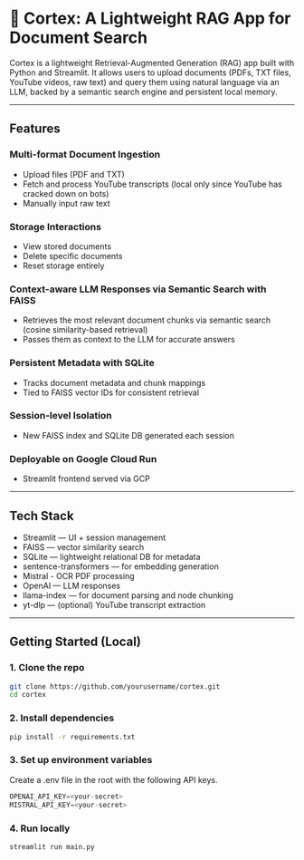 # 🧠 Cortex: A Lightweight RAG App for Document Search
Cortex is a lightweight Retrieval-Augmented Generation (RAG) app built with Python and Streamlit. It allows users to upload documents (PDFs, TXT files, YouTube videos, raw text) and query them using natural language via an LLM, backed by a semantic search engine and persistent local memory.

---

## Features
### Multi-format Document Ingestion
- Upload files (PDF and TXT)
- Fetch and process YouTube transcripts (local only since YouTube has cracked down on bots)
- Manually input raw text

### Storage Interactions
- View stored documents
- Delete specific documents
- Reset storage entirely 

### Context-aware LLM Responses via Semantic Search with FAISS
- Retrieves the most relevant document chunks via semantic search (cosine similarity-based retrieval)
- Passes them as context to the LLM for accurate answers

### Persistent Metadata with SQLite
- Tracks document metadata and chunk mappings
- Tied to FAISS vector IDs for consistent retrieval

### Session-level Isolation
- New FAISS index and SQLite DB generated each session

### Deployable on Google Cloud Run
- Streamlit frontend served via GCP

---

## Tech Stack
- Streamlit — UI + session management
- FAISS — vector similarity search
- SQLite — lightweight relational DB for metadata
- sentence-transformers — for embedding generation
- Mistral - OCR PDF processing
- OpenAI — LLM responses
- llama-index — for document parsing and node chunking
- yt-dlp — (optional) YouTube transcript extraction

---

## Getting Started (Local)

### 1. Clone the repo
```bash
git clone https://github.com/yourusername/cortex.git
cd cortex
```

### 2. Install dependencies
```bash
pip install -r requirements.txt
```

### 3. Set up environment variables
Create a .env file in the root with the following API keys.
```python
OPENAI_API_KEY=<your-secret>
MISTRAL_API_KEY=<your-secret>
```

### 4. Run locally
```bash
streamlit run main.py
```
